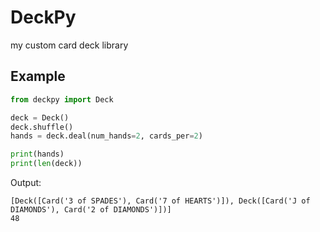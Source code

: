 # DeckPy

my custom card deck library

## Example

```py
from deckpy import Deck

deck = Deck()
deck.shuffle()
hands = deck.deal(num_hands=2, cards_per=2)

print(hands)
print(len(deck))
```

Output:

```
[Deck([Card('3 of SPADES'), Card('7 of HEARTS')]), Deck([Card('J of DIAMONDS'), Card('2 of DIAMONDS')])]
48
```
